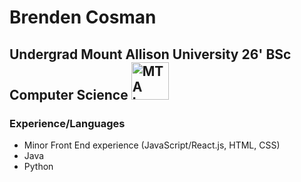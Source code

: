 # Brenden Cosman
## Undergrad Mount Allison University 26' BSc Computer Science  <img alt="MTA Logo" src="https://pbs.twimg.com/profile_images/1675831756308508672/XEieLmNR_400x400.jpg" width="60" height="60"/>

### Experience/Languages
<ul>
  <li>Minor Front End experience (JavaScript/React.js, HTML, CSS)</li>
  <li>Java</li>
  <li>Python</li>
</ul>
